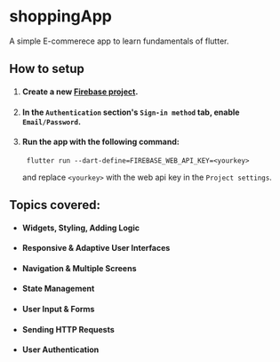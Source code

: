 # shoppingApp

A simple E-commerece app to learn fundamentals of flutter.

## How to setup

1) #### Create a new [Firebase project](https://console.firebase.google.com/).
2) #### In the `Authentication` section's `Sign-in method` tab, enable `Email/Password`.
3) #### Run the app with the following command:
        flutter run --dart-define=FIREBASE_WEB_API_KEY=<yourkey>
      and replace `<yourkey>` with the web api key in the `Project settings`.

## Topics covered:

* #### Widgets, Styling, Adding Logic

* #### Responsive & Adaptive User Interfaces

* #### Navigation & Multiple Screens

* #### State Management

* #### User Input & Forms

* #### Sending HTTP Requests

* #### User Authentication